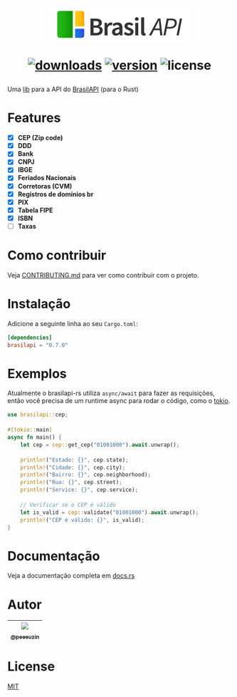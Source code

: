<div align="center">
<h1>
<img src="https://raw.githubusercontent.com/BrasilAPI/BrasilAPI/main/public/brasilapi-logo-small.png" />

<div>

[![downloads](https://img.shields.io/crates/dv/brasilapi?label=downloads%20)](https://crates.io/crates/brasilapi)
[![version](https://img.shields.io/crates/v/brasilapi?label=version%20)](https://crates.io/crates/brasilapi)
![license](https://img.shields.io/crates/l/brasilapi)

</div>
</h1>

</div>

Uma [lib](https://crates.io/crates/brasilapi) para a API do [BrasilAPI](https://github.com/BrasilAPI/BrasilAPI) (para o Rust)

# Features
 - [x] **CEP (Zip code)**
 - [x] **DDD**
 - [x] **Bank**
 - [x] **CNPJ**
 - [x] **IBGE**
 - [x] **Feriados Nacionais**
 - [x] **Corretoras (CVM)**
 - [x] **Registros de domínios br**
 - [x] **PIX**
 - [x] **Tabela FIPE**
 - [x] **ISBN**
 - [ ] **Taxas**

# Como contribuir
Veja [CONTRIBUTING.md](./CONTRIBUTING.md) para ver como contribuir com o projeto.


# Instalação
Adicione a seguinte linha ao seu `Cargo.toml`:

```toml
[dependencies]
brasilapi = "0.7.0"
```

# Exemplos
Atualmente o brasilapi-rs utiliza `async/await` para fazer as requisições, então você precisa de um runtime async para rodar o código, como o [tokio](https://crates.io/crates/tokio).


```rust
use brasilapi::cep;

#[tokio::main]
async fn main() {
    let cep = cep::get_cep("01001000").await.unwrap();

    println!("Estado: {}", cep.state);
    println!("Cidade: {}", cep.city);
    println!("Bairro: {}", cep.neighborhood);
    println!("Rua: {}", cep.street);
    println!("Service: {}", cep.service);

    // Verificar se o CEP é válido
    let is_valid = cep::validate("01001000").await.unwrap();
    println!("CEP é válido: {}", is_valid);
}
```

# Documentação
Veja a documentação completa em [docs.rs](https://docs.rs/brasilapi)


# Autor
<div align="center">

| [<img src="https://github.com/peeeuzin.png?size=115" width=115><br><sub>@peeeuzin</sub>](https://github.com/peeeuzin) |
| :-------------------------------------------------------------------------------------------------------------------: |


</div>

# License
[MIT](./LICENSE)